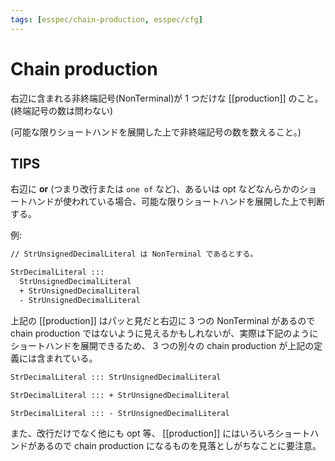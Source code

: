 ```yaml
---
tags: [esspec/chain-production, esspec/cfg]
---
```


# Chain production

右辺に含まれる非終端記号(NonTerminal)が 1 つだけな [[production]] のこと。(終端記号の数は問わない)

(可能な限りショートハンドを展開した上で非終端記号の数を数えること。)

## TIPS

右辺に **or** (つまり改行または `one of` など)、あるいは opt などなんらかのショートハンドが使われている場合、可能な限りショートハンドを展開した上で判断する。

例:

```txt
// StrUnsignedDecimalLiteral は NonTerminal であるとする。

StrDecimalLiteral :::
  StrUnsignedDecimalLiteral
  + StrUnsignedDecimalLiteral
  - StrUnsignedDecimalLiteral
```

上記の [[production]] はパッと見だと右辺に 3 つの NonTerminal があるので chain production ではないように見えるかもしれないが、実際は下記のようにショートハンドを展開できるため、 3 つの別々の chain production が上記の定義には含まれている。

```txt
StrDecimalLiteral ::: StrUnsignedDecimalLiteral

StrDecimalLiteral ::: + StrUnsignedDecimalLiteral

StrDecimalLiteral ::: - StrUnsignedDecimalLiteral
```

また、改行だけでなく他にも opt 等、 [[production]] にはいろいろショートハンドがあるので chain production になるものを見落としがちなことに要注意。
